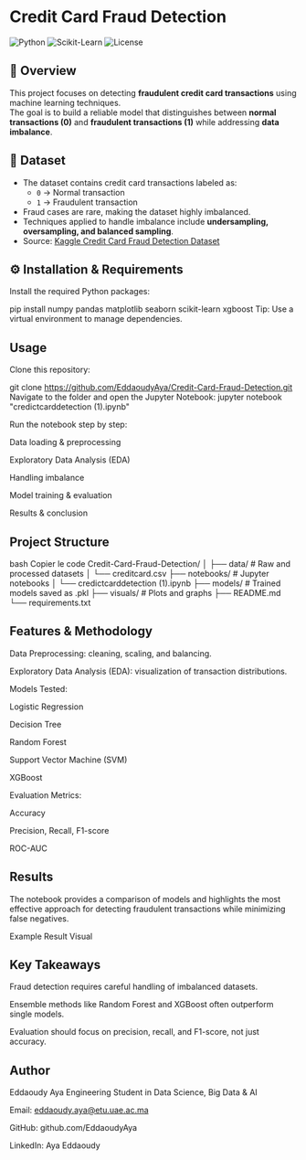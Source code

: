 # Credit Card Fraud Detection

![Python](https://img.shields.io/badge/Python-3.10-blue?logo=python&logoColor=white)
![Scikit-Learn](https://img.shields.io/badge/Scikit--Learn-0.24-orange)
![License](https://img.shields.io/badge/License-MIT-green)

## 📌 Overview
This project focuses on detecting **fraudulent credit card transactions** using machine learning techniques.  
The goal is to build a reliable model that distinguishes between **normal transactions (0)** and **fraudulent transactions (1)** while addressing **data imbalance**.

## 📂 Dataset
- The dataset contains credit card transactions labeled as:
  - `0` → Normal transaction  
  - `1` → Fraudulent transaction  
- Fraud cases are rare, making the dataset highly imbalanced.  
- Techniques applied to handle imbalance include **undersampling, oversampling, and balanced sampling**.  
- Source: [Kaggle Credit Card Fraud Detection Dataset](https://www.kaggle.com/datasets/mlg-ulb/creditcardfraud)

## ⚙️ Installation & Requirements
Install the required Python packages:


pip install numpy pandas matplotlib seaborn scikit-learn xgboost
Tip: Use a virtual environment to manage dependencies.

##  Usage
Clone this repository:

git clone https://github.com/EddaoudyAya/Credit-Card-Fraud-Detection.git
Navigate to the folder and open the Jupyter Notebook:
jupyter notebook "credictcarddetection (1).ipynb"

Run the notebook step by step:

Data loading & preprocessing

Exploratory Data Analysis (EDA)

Handling imbalance

Model training & evaluation

Results & conclusion

## Project Structure
bash
Copier le code
Credit-Card-Fraud-Detection/
│
├── data/                   # Raw and processed datasets
│   └── creditcard.csv
├── notebooks/              # Jupyter notebooks
│   └── credictcarddetection (1).ipynb
├── models/                 # Trained models saved as .pkl
├── visuals/                # Plots and graphs
├── README.md
└── requirements.txt
##  Features & Methodology
Data Preprocessing: cleaning, scaling, and balancing.

Exploratory Data Analysis (EDA): visualization of transaction distributions.

Models Tested:

Logistic Regression

Decision Tree

Random Forest

Support Vector Machine (SVM)

XGBoost

Evaluation Metrics:

Accuracy

Precision, Recall, F1-score

ROC-AUC

##  Results
The notebook provides a comparison of models and highlights the most effective approach for detecting fraudulent transactions while minimizing false negatives.

Example Result Visual

##  Key Takeaways
Fraud detection requires careful handling of imbalanced datasets.

Ensemble methods like Random Forest and XGBoost often outperform single models.

Evaluation should focus on precision, recall, and F1-score, not just accuracy.

##  Author
Eddaoudy Aya
Engineering Student in Data Science, Big Data & AI

Email: eddaoudy.aya@etu.uae.ac.ma

GitHub: github.com/EddaoudyAya

LinkedIn: Aya Eddaoudy

